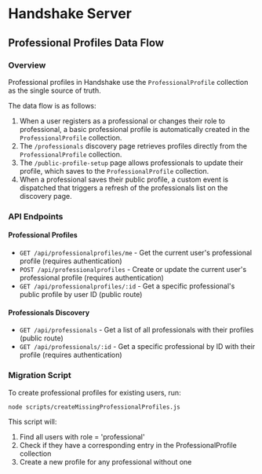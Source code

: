 # Handshake Server

## Professional Profiles Data Flow

### Overview

Professional profiles in Handshake use the `ProfessionalProfile` collection as the single source of truth. 

The data flow is as follows:

1. When a user registers as a professional or changes their role to professional, a basic professional profile is automatically created in the `ProfessionalProfile` collection.
2. The `/professionals` discovery page retrieves profiles directly from the `ProfessionalProfile` collection.
3. The `/public-profile-setup` page allows professionals to update their profile, which saves to the `ProfessionalProfile` collection.
4. When a professional saves their public profile, a custom event is dispatched that triggers a refresh of the professionals list on the discovery page.

### API Endpoints

#### Professional Profiles

- `GET /api/professionalprofiles/me` - Get the current user's professional profile (requires authentication)
- `POST /api/professionalprofiles` - Create or update the current user's professional profile (requires authentication)
- `GET /api/professionalprofiles/:id` - Get a specific professional's public profile by user ID (public route)

#### Professionals Discovery

- `GET /api/professionals` - Get a list of all professionals with their profiles (public route)
- `GET /api/professionals/:id` - Get a specific professional by ID with their profile (requires authentication)

### Migration Script

To create professional profiles for existing users, run:

```
node scripts/createMissingProfessionalProfiles.js
```

This script will:
1. Find all users with role = 'professional'
2. Check if they have a corresponding entry in the ProfessionalProfile collection
3. Create a new profile for any professional without one 